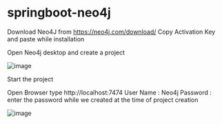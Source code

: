 # springboot-neo4j

Download Neo4J from https://neo4j.com/download/
Copy Activation Key and paste while installation

Open Neo4j desktop and create a project

![image](https://github.com/srss-pocs/springboot-neo4j/assets/145287517/c97d62e2-1975-41c1-892c-5b6b9ed4fa3a)


Start the project

Open Browser type http://localhost:7474
User Name : Neo4j
Password : enter the password while we created at the time of project creation

![image](https://github.com/srss-pocs/springboot-neo4j/assets/145287517/1b5fd5b6-4e40-46aa-8ae1-b758f40218c2)




